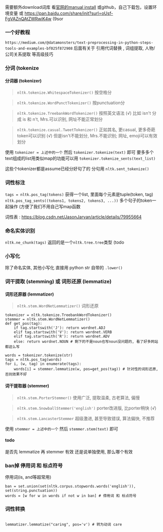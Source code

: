 需要额外download词库
看[官网的manual install](https://www.nltk.org/data.html) 或github，自己下载包，设置环境变量
或 https://pan.baidu.com/share/init?surl=oUsf-FgVAZnQAtZWRwiK4w (9sor

### 一个好教程

`https://medium.com/@datamonsters/text-preprocessing-in-python-steps-tools-and-examples-bf025f872908`
后面有关于 引用代词替换 , 词组提取, 人物/公司关系提取 等高级技巧

### 分词 (tokenize
#### 分词器 (tokenizer)
> `nltk.tokenize.WhitespaceTokenizer()` 按空格分

> `nltk.tokenize.WordPunctTokenizer()` 按punctuation分

> `nltk.tokenize.TreebankWordTokenizer()` 按照英文语法 (√) 比如 isn't 分成 is 和 n't, Mrs.可以识别, 网址不能正常划分

> `nltk.tokenize.casual.TweetTokenizer()` 正如其名, 更casual, 更多奇葩token可以识别 (√) 但是isn't不能划分, Mrs.不能识别; 网址, emoji可以有效划分

使用 `tokenizer = 上述中的一个`
然后 `tokenizer.tokenize(text)` 即可
要多多个text组成的list用类似map的功能可以用 `tokenizer.tokenize_sents(text_list)` 

这些个tokenizer都是assume已经分好句了的
分句用 `nltk.sent_tokenize()` 

### 词性标注
`tags = nltk.pos_tag(tokens)` 获得一个list, 里面每个元素是tuple(token, tag)
`nltk.pos_tag_sents((tokens1, tokens2, tokens3, ...))` 多个句子的token一起操作 (方便了我们不用自己写map函数

词性表 : https://blog.csdn.net/JasonJarvan/article/details/79955664

### 命名实体识别
`nltk.ne_chunk(tags)`
返回的是一个`nltk.tree.tree`类型 (todo

### 小写化
除了命名实体, 其他小写化
直接用 python str 自带的 `.lower()`

### 词干提取 (stemming) 或 词形还原 (lemmatize)
#### 词形还原器 (lemmatizer)

> `nltk.stem.WordNetLemmatizer()` 词形还原

```
tokenizer = nltk.tokenize.TreebankWordTokenizer()
stemmer = nltk.stem.WordNetLemmatizer()
def get_pos(tag):
    if tag.startswith('J'): return wordnet.ADJ
    elif tag.startswith('V'): return wordnet.VERB
    elif tag.startswith('R'): return wordnet.ADV
    else: return wordnet.NOUN # 剩下的不是noun也写noun没问题的, 看了好多网站都这么写

words = tokenizer.tokenize(str)
tags = nltk.pos_tag(words)
for i, (w, tag) in enumerate(tags):
    words[i] = stemmer.lemmatize(w, pos=get_pos(tag)) # 针对性的词形还原, 否则效果不好
```

#### 词干提取器 (stemmer)
> `nltk.stem.PorterStemmer()` 使用广泛, 提取温柔, 古老算法, 偏慢

> `nltk.stem.SnowballStemmer('english')` porter改进版, 比porter稍快 (√)

>`nltk.stem.LancasterStemmer` 超级激进, 甚至导致错误, 算法偏快,  不推荐

使用 `stemmer = 上述中的一个`
然后 `stemmer.stem(text)` 即可

#### todo
是否先 lemmatize 再 stemmer 有效
还是说单独使用, 那么哪个有效


### ban掉 停用词 和 标点符号
停用词(is, and等超常用)

```
ban = set.union(set(nltk.corpus.stopwords.words('english')), set(string.punctuation))
words = [w for w in words if not w in ban] # 停用词 和 标点符号
```

### 词性转换
```

lemmatizer.lemmatize("caring", pos='v') # 转为动词 care
```
